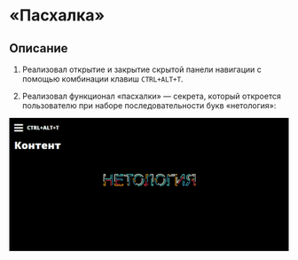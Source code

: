 # «Пасхалка»

## Описание

1. Реализовал открытие и закрытие скрытой панели навигации с помощью комбинации клавиш `CTRL+ALT+T`.

2. Реализовал функционал «пасхалки» — секрета, который откроется пользователю при наборе последовательности букв «нетология»:

!["Пасхалка"](easter-egg.gif)



